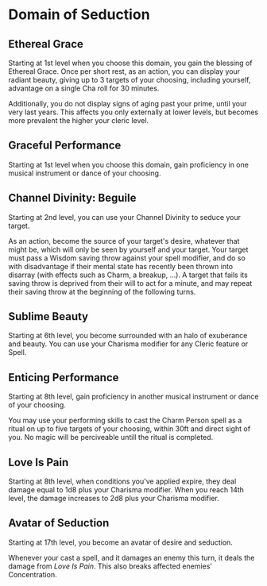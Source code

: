 # Domain of Seduction
## Ethereal Grace
Starting at 1st level when you choose this domain, you gain the blessing of Ethereal Grace. Once per short rest, as an action, you can display your radiant beauty, giving up to 3 targets of your choosing, including yourself, advantage on a single Cha roll for 30 minutes.

Additionally, you do not display signs of aging past your prime, until your very last years. This affects you only externally at lower levels, but becomes more prevalent the higher your cleric level.

## Graceful Performance
Starting at 1st level when you choose this domain, gain proficiency in one musical instrument or dance of your choosing.

## Channel Divinity: Beguile
Starting at 2nd level, you can use your Channel Divinity to seduce your target.

As an action, become the source of your target's desire, whatever that might be, which will only be seen by yourself and your target. Your target must pass a Wisdom saving throw against your spell modifier, and do so with disadvantage if their mental state has recently been thrown into disarray (with effects such as Charm, a breakup, ...). A target that fails its saving throw is deprived from their will to act for a minute, and may repeat their saving throw at the beginning of the following turns.

## Sublime Beauty
Starting at 6th level, you become surrounded with an halo of exuberance and beauty. You can use your Charisma modifier for any Cleric feature or Spell.

## Enticing Performance
Starting at 8th level, gain proficiency in another musical instrument or dance of your choosing.

You may use your performing skills to cast the Charm Person spell as a ritual on up to five targets of your choosing, within 30ft and direct sight of you. No magic will be perciveable untill the ritual is completed.

## Love Is Pain
Starting at 8th level, when conditions you've applied expire, they deal damage equal to 1d8 plus your Charisma modifier. When you reach 14th level, the damage increases to 2d8 plus your Charisma modifier.

## Avatar of Seduction
Starting at 17th level, you become an avatar of desire and seduction.

Whenever your cast a spell, and it damages an enemy this turn, it deals the damage from *Love Is Pain*. This also breaks affected enemies' Concentration.
